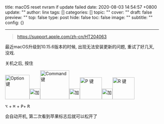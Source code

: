 title: macOS reset nvram if update failed
date: 2020-08-03 14:54:57 +0800
update: ""
author: linx
tags: []
categories: []
topic: ""
cover: ""
draft: false
preview: ""
top: false
type: post
hide: false
toc: false
image: ""
subtitle: ""
config: {}


---



> https://support.apple.com/zh-cn/HT204063

最近macOS升级到10.15.6版本的时候, 出现无法安装更新的问题, 重试了好几天, 没戏. 

关机之后, 按住

<p><img src="https://support.apple.com/library/content/dam/edam/applecare/images/en_US/keyboards/macos-nvram-option-key.png" width="80" alt="Option 键"><img src="https://support.apple.com/library/content/dam/edam/applecare/images/en_US/keyboards/mac-nvram-add-icon.png" width="35" alt="加"><img src="https://support.apple.com/library/content/dam/edam/applecare/images/en_US/keyboards/macos-nvram-command-key.png" width="95" alt="Command 键"><img src="https://support.apple.com/library/content/dam/edam/applecare/images/en_US/keyboards/mac-nvram-add-icon.png" width="35" alt="加"><img src="https://support.apple.com/library/content/dam/edam/applecare/images/en_US/keyboards/macos-nvram-p-key.png" width="72" alt="P 键"><img src="https://support.apple.com/library/content/dam/edam/applecare/images/en_US/keyboards/mac-nvram-add-icon.png" width="35" alt="加"><img src="https://support.apple.com/library/content/dam/edam/applecare/images/en_US/keyboards/macos-nvram-r-key.png" width="72" alt="R 键"></p>

<kbd>⌥</kbd> + <kbd>⌘</kbd> + <kbd>P</kbd>+ <kbd>R</kbd>

会自动开机, 第二次看到苹果标志后就可以松开了
